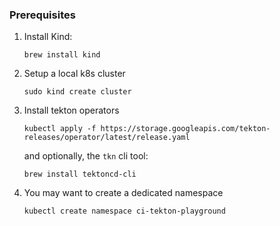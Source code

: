 ### Prerequisites

1. Install Kind:
    
    ```
    brew install kind
    ```
    
2. Setup a local k8s cluster
    
    ```
    sudo kind create cluster
    ```
    
3. Install tekton operators
    
    ```
    kubectl apply -f https://storage.googleapis.com/tekton-releases/operator/latest/release.yaml
    ```

   and optionally, the `tkn` cli tool:

    ```
    brew install tektoncd-cli
    ```
    
4. You may want to create a dedicated namespace
    
    ```
    kubectl create namespace ci-tekton-playground
    ```
